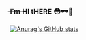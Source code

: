 ###  ̶i̶'̶m̶  HI tHERE 😳🕶️🤏

<!--
**LRebonatto/LRebonatto** is a ✨ _special_ ✨ repository because its `README.md` (this file) appears on your GitHub profile.

Here are some ideas to get you started:

- 🔭 I’m currently working on ...
- 🌱 I’m currently learning ...
- 👯 I’m looking to collaborate on ...
- 🤔 I’m looking for help with ...
- 💬 Ask me about ...
- 📫 How to reach me: ...
- 😄 Pronouns: ...
- ⚡ Fun fact: ...
-->

[![Anurag's GitHub stats](https://github-readme-stats.vercel.app/api?username=LRebonatto&count_private=true&show_icons=true&theme=radical)](https://github.com/anuraghazra/github-readme-stats)
